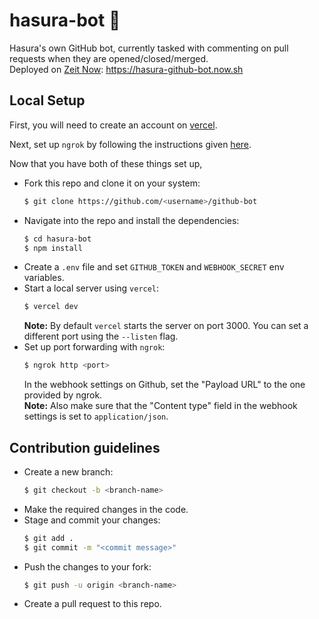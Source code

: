 # hasura-bot :robot:

Hasura's own GitHub bot, currently tasked with commenting on pull requests when they are opened/closed/merged.  
Deployed on [Zeit Now](https://zeit.co/now): https://hasura-github-bot.now.sh

## Local Setup
First, you will need to create an account on [vercel](https://vercel.com/signup).

Next, set up `ngrok` by following the instructions given [here](https://ngrok.com/download).

Now that you have both of these things set up,
- Fork this repo and clone it on your system:
  ```bash
  $ git clone https://github.com/<username>/github-bot
  ```
- Navigate into the repo and install the dependencies:
  ```bash
  $ cd hasura-bot
  $ npm install
  ```
- Create a `.env` file and set `GITHUB_TOKEN` and `WEBHOOK_SECRET` env variables.
- Start a local server using `vercel`:
  ```bash
  $ vercel dev
  ```
  **Note:** By default `vercel` starts the server on port 3000. You can set a different port using the `--listen` flag.
- Set up port forwarding with `ngrok`:
  ```bash
  $ ngrok http <port>
  ```
  In the webhook settings on Github, set the "Payload URL" to the one provided by ngrok.  
  **Note:** Also make sure that the "Content type" field in the webhook settings is set to `application/json`.

## Contribution guidelines
- Create a new branch:
  ```bash
  $ git checkout -b <branch-name>
  ```
- Make the required changes in the code.
- Stage and commit your changes:
  ```bash
  $ git add .
  $ git commit -m "<commit message>"
  ```
- Push the changes to your fork:
  ```bash
  $ git push -u origin <branch-name>
  ```
- Create a pull request to this repo.
